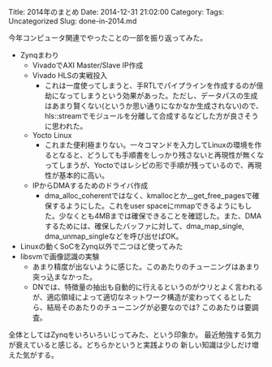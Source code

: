 Title: 2014年のまとめ
Date: 2014-12-31 21:02:00
Category: 
Tags: Uncategorized
Slug: done-in-2014.md

今年コンピュータ関連でやったことの一部を振り返ってみた。

* Zynqまわり
    * VivadoでAXI Master/Slave IP作成
    * Vivado HLSの実戦投入
        * これは一度使ってしまうと、手RTLでパイプラインを作成するのが億劫になってしまうという効果があった。ただし、データパスの生成はあまり賢くない(というか思い通りになかなか生成されない)ので、hls::streamでモジュールを分離して合成するなどした方が良さそうに思われた。
    * Yocto Linux
        * これまた便利極まりない。一々コマンドを入力してLinuxの環境を作るとなると、どうしても手順書をしっかり残さないと再現性が無くなってしまうが、Yoctoではレシピの形で手順が残っているので、再現性が基本的に高い。
    * IPからDMAするためのドライバ作成
        * dma_alloc_coherentではなく、kmallocとか__get_free_pagesで確保するようにした。これをuser spaceにmmapできるようにもした。少なくとも4MBまでは確保できることを確認した。また、DMAするためには、確保したバッファに対して、dma_map_single, dma_unmap_singleなどを呼び出せばOK。
* Linuxの動くSoCをZynq以外で二つほど使ってみた
* libsvmで画像認識の実験
    * あまり精度が出ないように感じた。このあたりのチューニングはあまり突っ込まなかった。
    * DNでは、特徴量の抽出も自動的に行えるというのがウリとよく言われるが、適応領域によって適切なネットワーク構造が変わってくるとしたら、結局そのあたりのチューニングが必要なのでは? このあたりは要調査。

全体としてはZynqをいろいろいじってみた、という印象か。
最近勉強する気力が衰えていると感じる。どちらかというと実践よりの
新しい知識は少しだけ増えた気がする。
